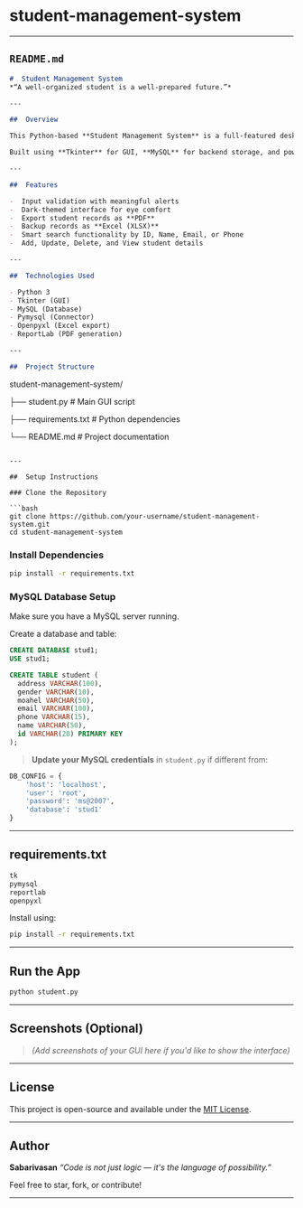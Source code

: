 # student-management-system


---

##  `README.md`

```markdown
#  Student Management System  
*“A well-organized student is a well-prepared future.”*

---

##  Overview

This Python-based **Student Management System** is a full-featured desktop GUI application that helps manage student records with elegance. With a sleek **dark theme**, real-time **input validation**, and powerful **PDF & Excel export** functionality, this system transforms administrative tasks into a seamless experience.

Built using **Tkinter** for GUI, **MySQL** for backend storage, and powered by a graceful blend of structure and simplicity.

---

##  Features

-  Input validation with meaningful alerts  
-  Dark-themed interface for eye comfort  
-  Export student records as **PDF**  
-  Backup records as **Excel (XLSX)**  
-  Smart search functionality by ID, Name, Email, or Phone  
-  Add, Update, Delete, and View student details  

---

##  Technologies Used

- Python 3  
- Tkinter (GUI)  
- MySQL (Database)  
- Pymysql (Connector)  
- Openpyxl (Excel export)  
- ReportLab (PDF generation)  

---

##  Project Structure

```

student-management-system/

├── student.py             # Main GUI script


├── requirements.txt       # Python dependencies


└── README.md              # Project documentation

````

---

##  Setup Instructions

### Clone the Repository

```bash
git clone https://github.com/your-username/student-management-system.git
cd student-management-system
````

###  Install Dependencies

```bash
pip install -r requirements.txt
```

###  MySQL Database Setup

Make sure you have a MySQL server running.

Create a database and table:

```sql
CREATE DATABASE stud1;
USE stud1;

CREATE TABLE student (
  address VARCHAR(100),
  gender VARCHAR(10),
  moahel VARCHAR(50),
  email VARCHAR(100),
  phone VARCHAR(15),
  name VARCHAR(50),
  id VARCHAR(20) PRIMARY KEY
);
```

>  **Update your MySQL credentials** in `student.py` if different from:

```python
DB_CONFIG = {
    'host': 'localhost',
    'user': 'root',
    'password': 'ms@2007',
    'database': 'stud1'
}
```

---

##  requirements.txt

```txt
tk
pymysql
reportlab
openpyxl
```

Install using:

```bash
pip install -r requirements.txt
```

---

##  Run the App

```bash
python student.py
```

---

##  Screenshots (Optional)

> *(Add screenshots of your GUI here if you'd like to show the interface)*

---

##  License

This project is open-source and available under the [MIT License](LICENSE).

---

##  Author

**Sabarivasan**
*“Code is not just logic — it's the language of possibility.”*

Feel free to  star, fork, or contribute!

---


